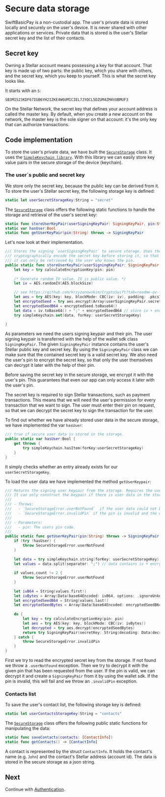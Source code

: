 # Secure data storage

 SwiftBasicPay is a non-custodial app. The user's private data is stored locally and securely on the user's device. It is never shared with other applications or services. Private data that is stored is the user's Stellar secret key and the list of their contacts.

## Secret key
Owning a Stellar account means possessing a key for that account. That key is made up of two parts: the public key, which you share with others, and the secret key, which you keep to yourself. This is what the secret key looks like. 

It starts with an `S`:

`SB3MIS23KDF67IGB6YH2IZKE4W6UMICIEL7JYQCL5DZUM4ZM4VUBMUF3`

On the Stellar Network, the secret key that defines your account address is called the master key. By default, when you create a new account on the network, the master key is the sole signer on that account: it's the only key that can authorize transactions.


 ## Code implementation

To store the user's private data, we have built the [`SecureStorage`](https://github.com/Soneso/SwiftBasicPay/blob/main/SwiftBasicPay/services/SecureStorage.swift) class. 
It uses the [`SimpleKeychain library`](https://github.com/auth0/SimpleKeychain). With this library we can easily store key value pairs in the secure storage of the device (keychain).


### The user`s public and secret key

We store only the secret key, because the public key can be derived from it. To store the user's Stellar secret key, the following storage key is defined:

```swift
static let userSecretStorageKey:String = "secret"
```

The [`SecureStorage`](https://github.com/Soneso/SwiftBasicPay/blob/main/SwiftBasicPay/services/SecureStorage.swift) class offers the following static functions to handle the storage and retrieval of the user's secret key:

```swift
static func storeUserKeyPair(userSigningKeyPair: SigningKeyPair, pin:String) throws
static var hasUser:Bool
static func getUserKeyPair(pin:String) throws -> SigningKeyPair
```

Let's now look at their implementation.

```swift
/// Stores the signing `userSigningKeyPair` to secure storage. Uses the `pin` to
/// cryptographically encode the secret key before storing it, so that
/// it can only be retrieved by the user who knows the pin.
public static func storeUserKeyPair(userSigningKeyPair: SigningKeyPair, pin:String) throws {
    let key = try calculateEncryptionKey(pin: pin)
    
    /* Generate random IV value. IV is public value. */
    let iv = AES.randomIV(AES.blockSize)

    // see https://github.com/krzyzanowskim/CryptoSwift?tab=readme-ov-file#aes
    let aes = try AES(key: key, blockMode: CBC(iv: iv), padding: .pkcs7)
    let encryptedSeed = try aes.encrypt(Array(userSigningKeyPair.secretKey.utf8))
    let encryptedSeedB64 = encryptedSeed.toBase64()
    let data = iv.toBase64() + ";" + encryptedSeedB64 // store iv + encrypted seed separated by ;
    try simpleKeychain.set(data, forKey: userSecretStorageKey)
    
}
```

As parameters we need the users signing keypair and their pin. The user signing keypair is transferred with the help of the wallet sdk class `SigningKeyPair`. The given `SigningKeyPair` instance contains the user's Stellar public key and secret key. By using the `SigningKeyPair` class we can make sure that the contained secret key is a valid secret key. We also need the user's pin to encrypt the secret key, so that only the user themselves can decrypt it later with the help of their pin.

Before saving the secret key in the secure storage, we encrypt it with the user's pin. This guarantees that even our app can only access it later with the user's pin. 

The secret key is required to sign Stellar transactions, such as payment transactions. This means that we will need the user's permission for every transaction that we want to sign. The user must enter their pin on request, so that we can decrypt the secret key to sign the transaction for the user.

To find out whether we have already stored user data in the secure storage, we have implemented the var `hasUser`:

```swift
/// true if secure user data is stored in the storage.
public static var hasUser:Bool {
    get throws {
        try simpleKeychain.hasItem(forKey:userSecretStorageKey)
    }
}
```

It simply checks whether an entry already exists for our `userSecretStorageKey`.

To load the user data we have implemented the method `getUserKeypair`:

```swift
/// Returns the signing user keypair from the storage. Requires the user's `pin` to decode the stored user's secret key.
/// It can only construct the keypair if there is user data in the storage (see `hasUser`) and if the given `pin` is valid.
///
/// - Throws:
///   - `SecureStorageError.userNotFound`  if the user data could not be found in the secure storage.
///   - `SecureStorageError.invalidPin` if the pin is invalid and the data could not be decrypted.
///
/// - Parameters:
///   - pin: The users pin code.
///
public static func getUserKeyPair(pin:String) throws -> SigningKeyPair {
    if (try !hasUser) {
        throw SecureStorageError.userNotFound
    }
    
    let data = try simpleKeychain.string(forKey: userSecretStorageKey)
    let values = data.split(separator: ";") // data contains iv + encrypted seed separated by ;
    
    if values.count != 2 {
        throw SecureStorageError.userNotFound
    }
    
    let ivB64 = String(values.first!)
    let ivBytes = Array(Data(base64Encoded: ivB64, options: .ignoreUnknownCharacters)!)
    let encryptedSeedB64 = String(values.last!)
    let encryptedSeedBytes = Array(Data(base64Encoded: encryptedSeedB64, options: .ignoreUnknownCharacters)!)
    
    do {
        let key = try calculateEncryptionKey(pin: pin)
        let aes = try AES(key: key, blockMode: CBC(iv: ivBytes))
        let decrypted = try aes.decrypt(encryptedSeedBytes)
        return try SigningKeyPair(secretKey: String(decoding: Data(decrypted), as: UTF8.self))
    } catch {
        throw SecureStorageError.invalidPin
    }
}
```

First we try to read the encrypted secret key from the storage. If not found we throw a `.userNotFound` exception. Then we try to decrypt it with the given pin that has been requested from the user. If the pin is valid, we can decrypt it and create a `SigningKeyPair` from it by using the wallet sdk. If the pin is invalid, this will fail and we throw an `.invalidPin` exception.


### Contacts list

To save the user's contact list, the following storage key is defined:

```swift
static let userContactsStorageKey:String = "contacts"
```

The [`SecureStorage`](https://github.com/Soneso/SwiftBasicPay/blob/main/SwiftBasicPay/services/SecureStorage.swift) class offers the following public static functions for manipulating the data:

```swift
static func saveContacts(contacts: [ContactInfo]) 
static func getContacts() -> [ContactInfo]
```

A contact is represented by the struct `ContactInfo`. It holds the contact's name (e.g. `John`) and the contact's Stellar address (account id). The data is stored in the secure storage as a json string.

## Next

Continue with [Authentication](authentication.md).
